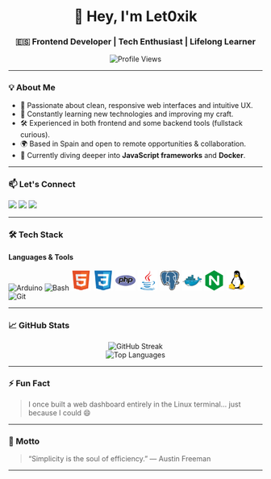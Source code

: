 <h1 align="center">👋 Hey, I'm Let0xik</h1>
<h3 align="center">🇪🇸 Frontend Developer | Tech Enthusiast | Lifelong Learner</h3>

<p align="center">
  <img src="https://komarev.com/ghpvc/?username=let0xik&label=Profile%20views&color=0e75b6&style=flat" alt="Profile Views" />
</p>

---

### 💡 About Me

- 🎨 Passionate about clean, responsive web interfaces and intuitive UX.
- 🧠 Constantly learning new technologies and improving my craft.
- 🛠️ Experienced in both frontend and some backend tools (fullstack curious).
- 🌍 Based in Spain and open to remote opportunities & collaboration.
- 🧩 Currently diving deeper into **JavaScript frameworks** and **Docker**.

---

### 📫 Let's Connect

<p align="left">
  <a href="mailto:youremail@example.com"><img src="https://img.shields.io/badge/Email-D14836?style=for-the-badge&logo=gmail&logoColor=white"/></a>
  <a href="https://linkedin.com/in/your-linkedin" target="_blank"><img src="https://img.shields.io/badge/LinkedIn-0A66C2?style=for-the-badge&logo=linkedin&logoColor=white"/></a>
  <a href="https://twitter.com/yourhandle" target="_blank"><img src="https://img.shields.io/badge/Twitter-1DA1F2?style=for-the-badge&logo=twitter&logoColor=white"/></a>
  <!-- Agrega más si lo necesitas -->
</p>

---

### 🛠️ Tech Stack

#### Languages & Tools

<p align="left">
  <img src="https://cdn.worldvectorlogo.com/logos/arduino-1.svg" alt="Arduino" width="40" height="40"/>
  <img src="https://www.vectorlogo.zone/logos/gnu_bash/gnu_bash-icon.svg" alt="Bash" width="40" height="40"/>
  <img src="https://raw.githubusercontent.com/devicons/devicon/master/icons/html5/html5-original.svg" alt="HTML" width="40" height="40"/>
  <img src="https://raw.githubusercontent.com/devicons/devicon/master/icons/css3/css3-original.svg" alt="CSS" width="40" height="40"/>
  <img src="https://raw.githubusercontent.com/devicons/devicon/master/icons/php/php-original.svg" alt="PHP" width="40" height="40"/>
  <img src="https://raw.githubusercontent.com/devicons/devicon/master/icons/java/java-original.svg" alt="Java" width="40" height="40"/>
  <img src="https://raw.githubusercontent.com/devicons/devicon/master/icons/postgresql/postgresql-original.svg" alt="PostgreSQL" width="40" height="40"/>
  <img src="https://raw.githubusercontent.com/devicons/devicon/master/icons/docker/docker-original.svg" alt="Docker" width="40" height="40"/>
  <img src="https://raw.githubusercontent.com/devicons/devicon/master/icons/nginx/nginx-original.svg" alt="Nginx" width="40" height="40"/>
  <img src="https://raw.githubusercontent.com/devicons/devicon/master/icons/linux/linux-original.svg" alt="Linux" width="40" height="40"/>
  <img src="https://www.vectorlogo.zone/logos/git-scm/git-scm-icon.svg" alt="Git" width="40" height="40"/>
</p>

---

### 📈 GitHub Stats

<p align="center">
  <img src="https://github-readme-streak-stats.herokuapp.com?user=let0xik&theme=tokyonight&hide_border=true" alt="GitHub Streak" />
  <br/>
  <img src="https://github-readme-stats.vercel.app/api/top-langs/?username=let0xik&layout=compact&theme=tokyonight&hide_border=true" alt="Top Languages" />
</p>

---

### ⚡ Fun Fact

> I once built a web dashboard entirely in the Linux terminal... just because I could 😄

---

### 🧭 Motto

> “Simplicity is the soul of efficiency.” — Austin Freeman

---

